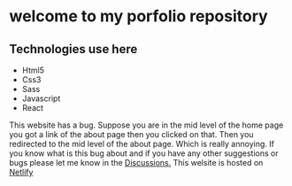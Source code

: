 # welcome to my porfolio repository

## Technologies use here

<ul>
<li>Html5</li>
<li>Css3</li>
<li>Sass</li>
<li>Javascript</li>
<li>React</li>
</ul>
This website has a bug. Suppose you are in the mid level of the home page you got a link of the about page then you clicked on that. Then you redirected to the mid level of the about page. Which is really annoying. If you know what is this bug about and if you have any other suggestions or bugs please let me know in the <a href='https://github.com/Ratul-oss/my-portfolio/discussions/1'>Discussions.</a>
This welsite is hosted on <a href="https://devr.netlify.app/">Netlify</a>
